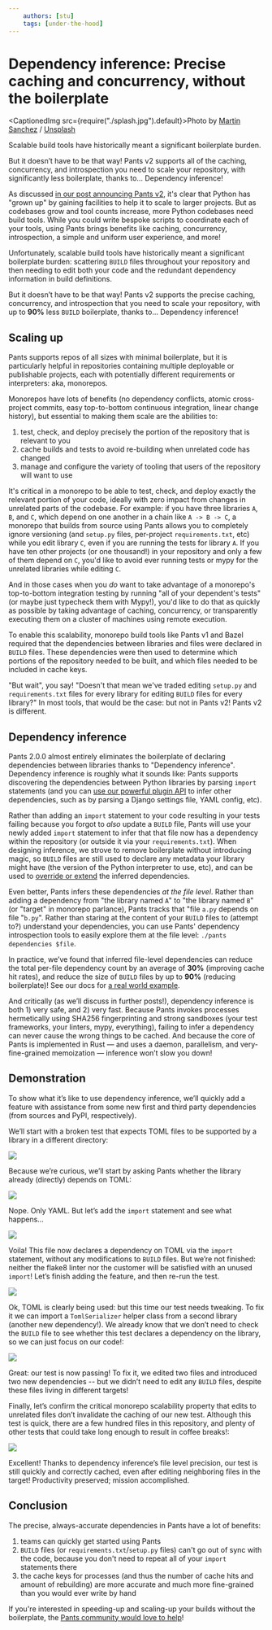 ```yaml
---
    authors: [stu]
    tags: [under-the-hood]
---
```


# Dependency inference: Precise caching and concurrency, without the boilerplate

<CaptionedImg src={require("./splash.jpg").default}>Photo by [Martin Sanchez](https://unsplash.com/@martinsanchez?utm_source=ghost&utm_medium=referral&utm_campaign=api-credit) / [Unsplash](https://unsplash.com/?utm_source=ghost&utm_medium=referral&utm_campaign=api-credit)</CaptionedImg>

Scalable build tools have historically meant a significant boilerplate burden.

But it doesn’t have to be that way! Pants v2 supports all of the caching, concurrency, and introspection you need to scale your repository, with significantly less boilerplate, thanks to… Dependency inference!

<!--truncate-->

As discussed [in our post announcing Pants v2](../2020-10-27-introducing-pants-v2/index.md), it's clear that Python has "grown up" by gaining facilities to help it to scale to larger projects. But as codebases grow and tool counts increase, more Python codebases need build tools. While you could write bespoke scripts to coordinate each of your tools, using Pants brings benefits like caching, concurrency, introspection, a simple and uniform user experience, and more!

Unfortunately, scalable build tools have historically meant a significant boilerplate burden: scattering `BUILD` files throughout your repository and then needing to edit both your code and the redundant dependency information in build definitions.

But it doesn’t have to be that way! Pants v2 supports the precise caching, concurrency, and introspection that you need to scale your repository, with up to **90%** less `BUILD` boilerplate, thanks to… Dependency inference!

## Scaling up

Pants supports repos of all sizes with minimal boilerplate, but it is particularly helpful in repositories containing multiple deployable or publishable projects, each with potentially different requirements or interpreters: aka, monorepos.

Monorepos have lots of benefits (no dependency conflicts, atomic cross-project commits, easy top-to-bottom continuous integration, linear change history), but essential to making them scale are the abilities to:

1.  test, check, and deploy precisely the portion of the repository that is relevant to you
2.  cache builds and tests to avoid re-building when unrelated code has changed
3.  manage and configure the variety of tooling that users of the repository will want to use

It's critical in a monorepo to be able to test, check, and deploy exactly the relevant portion of your code, ideally with zero impact from changes in unrelated parts of the codebase. For example: if you have three libraries `A`, `B`, and `C`, which depend on one another in a chain like `A -> B -> C`, a monorepo that builds from source using Pants allows you to completely ignore versioning (and `setup.py` files, per-project `requirements.txt`, etc) while you edit library `C`, even if you are running the tests for library `A`. If you have ten other projects (or one thousand!) in your repository and only a few of them depend on `C`, you'd like to avoid ever running tests or mypy for the unrelated libraries while editing `C`.

And in those cases when you _do_ want to take advantage of a monorepo's top-to-bottom integration testing by running "all of your dependent's tests" (or maybe just typecheck them with Mypy!), you'd like to do that as quickly as possible by taking advantage of caching, concurrency, or transparently executing them on a cluster of machines using remote execution.

To enable this scalability, monorepo build tools like Pants v1 and Bazel required that the dependencies between libraries and files were declared in `BUILD` files. These dependencies were then used to determine which portions of the repository needed to be built, and which files needed to be included in cache keys.

"But wait", you say! "Doesn't that mean we've traded editing `setup.py` and `requirements.txt` files for every library for editing `BUILD` files for every library?" In most tools, that would be the case: but not in Pants v2! Pants v2 is different.

## Dependency inference

Pants 2.0.0 almost entirely eliminates the boilerplate of declaring dependencies between libraries thanks to "Dependency inference". Dependency inference is roughly what it sounds like: Pants supports discovering the dependencies between Python libraries by parsing `import` statements (and you can [use our powerful plugin API](https://www.pantsbuild.org/docs/plugins-overview) to infer other dependencies, such as by parsing a Django settings file, YAML config, etc).

Rather than adding an `import` statement to your code resulting in your tests failing because you forgot to _also_ update a `BUILD` file, Pants will use your newly added `import` statement to infer that that file now has a dependency within the repository (or outside it via your `requirements.txt`). When designing inference, we strove to remove boilerplate without introducing magic, so `BUILD` files are still used to declare any metadata your library might have (the version of the Python interpreter to use, etc), and can be used to [override or extend](https://www.pantsbuild.org/docs/targets#dependencies-and-dependency-inference) the inferred dependencies.

Even better, Pants infers these dependencies _at the file level_. Rather than adding a dependency from "the library named `A`" to "the library named `B`" (or "target" in monorepo parlance), Pants tracks that "file `a.py` depends on file "`b.py`". Rather than staring at the content of your `BUILD` files to (attempt to?) understand your dependencies, you can use Pants' dependency introspection tools to easily explore them at the file level: `./pants dependencies $file`.

In practice, we’ve found that inferred file-level dependencies can reduce the total per-file dependency count by an average of **30%** (improving cache hit rates), and reduce the size of `BUILD` files by up to **90%** (reducing boilerplate)! See our docs for [a real world example](https://www.pantsbuild.org/docs/how-does-pants-work#dependency-inference).

And critically (as we’ll discuss in further posts!), dependency inference is both 1) very safe, and 2) very fast. Because Pants invokes processes hermetically using SHA256 fingerprinting and strong sandboxes (your test frameworks, your linters, mypy, everything), failing to infer a dependency can never cause the wrong things to be cached. And because the core of Pants is implemented in Rust — and uses a daemon, parallelism, and very-fine-grained memoization — inference won’t slow you down!

## Demonstration

To show what it’s like to use dependency inference, we’ll quickly add a feature with assistance from some new first and third party dependencies (from sources and PyPI, respectively).

We’ll start with a broken test that expects TOML files to be supported by a library in a different directory:

![](./1.gif)

Because we’re curious, we’ll start by asking Pants whether the library already (directly) depends on TOML:

![](./2.gif)

Nope. Only YAML. But let’s add the `import` statement and see what happens…

![](./3.gif)

Voila! This file now declares a dependency on TOML via the `import` statement, without any modifications to `BUILD` files. But we’re not finished: neither the flake8 linter nor the customer will be satisfied with an unused `import`! Let’s finish adding the feature, and then re-run the test.

![](./4.gif)

Ok, TOML is clearly being used: but this time our test needs tweaking. To fix it we can import a `TomlSerializer` helper class from a second library (another new dependency!). We already know that we don’t need to check the `BUILD` file to see whether this test declares a dependency on the library, so we can just focus on our code!:

![](./5.gif)

Great: our test is now passing! To fix it, we edited two files and introduced two new dependencies -- but we didn’t need to edit any `BUILD` files, despite these files living in different targets!

Finally, let’s confirm the critical monorepo scalability property that edits to unrelated files don’t invalidate the caching of our new test. Although this test is quick, there are a few hundred files in this repository, and plenty of other tests that could take long enough to result in coffee breaks!:

![](./6.gif)

Excellent! Thanks to dependency inference’s file level precision, our test is still quickly and correctly cached, even after editing neighboring files in the target! Productivity preserved; mission accomplished.

## Conclusion

The precise, always-accurate dependencies in Pants have a lot of benefits:

1.  teams can quickly get started using Pants
2.  `BUILD` files (or `requirements.txt`/`setup.py` files) can't go out of sync with the code, because you don't need to repeat all of your `import` statements there
3.  the cache keys for processes (and thus the number of cache hits and amount of rebuilding) are more accurate and much more fine-grained than you would ever write by hand

If you're interested in speeding-up and scaling-up your builds without the boilerplate, the [Pants community would love to help](https://www.pantsbuild.org/docs/community)!
